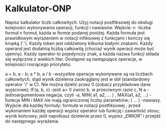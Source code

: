 # Kalkulator-ONP
Napisz kalkulator liczb całkowitych. Użyj notacji postfiksowej do obsługi kolejności wykonywania operacji, funkcji i nawiasów.
Wejście:
n -liczba formuł
n formuł, każda w formie podanej poniżej.
Każda formuła jest prawidłowym wyrażeniem w notacji infiksowej z funkcjami i kończy się kropką ('.'). Każdy token jest oddzielony kilkoma białymi znakami. Każdy operand jest dodatnią liczbą całkowitą (chociaż wynik operacji może być ujemny). Każdy operator to pojedynczy znak, a każda nazwa funkcji składa się wyłącznie z wielkich liter.
Dostępne są następujące operacje, w kolejności rosnącego priorytetu:

a + b, a - b;
a * b, a / b -wszystkie operacje wykonywane są na liczbach całkowitych, stąd wynik dzielenia zaokrąglany jest w dół (standardowy operator '/' w C). Nie można dzielić przez 0 (zobacz przykładowe dane wyjściowe);
IF(a, b, c) -jeśli a> 0 zwróć b, w przeciwnym razie c,
N a -jednoargumentowa negacja, czyli -a,
MIN( a1, a2, ... ) , MAX(a1, a2, ...) -funkcje MIN i MAX nie mają ograniczonej liczby parametrów;
( ... ) -nawiasy.
Wyjście dla każdej formuły:
formuła w notacji postfiksowej ;
przed wykonaniem każdej operacji wypisz operator lub funkcję i zawartość stosu;
wynik końcowy;
jeśli napotkasz dzielenie przez 0, wypisz „ERROR” i przejdź do następnego wyrażenia.
